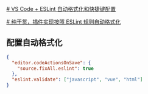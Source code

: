 
[# VS Code + ESLint 自动格式化和快捷键配置](https://www.iszy.cc/posts/12/)

[# 纯干货，插件实现按照 ESLint 规则自动格式化](https://juejin.cn/post/7052289253761368077)



## 配置自动格式化

```json
{  
  "editor.codeActionsOnSave": {  
    "source.fixAll.eslint": true  
  },  
  "eslint.validate": ["javascript", "vue", "html"]  
}
```